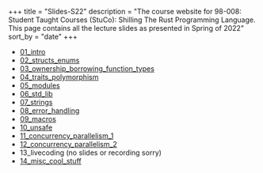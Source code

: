+++
title = "Slides-S22"
description = "The course website for 98-008: Student Taught Courses (StuCo): Shilling The Rust Programming Language. This page contains all the lecture slides as presented in Spring of 2022"
sort_by = "date"
+++

* [01_intro](01_intro.pdf)
* [02_structs_enums](02_structs_enums.pdf)
* [03_ownership_borrowing_function_types](03_ownership_borrowing_function_types.pdf)
* [04_traits_polymorphism](04_traits_polymorphism.pdf)
* [05_modules](05_modules.pdf)
* [06_std_lib](06_std_lib.pdf)
* [07_strings](07_strings.pdf)
* [08_error_handling](08_error_handling.pdf)
* [09_macros](09_macros.pdf)
* [10_unsafe](10_unsafe.pdf)
* [11_concurrency_parallelism_1](11_concurrency_parallelism_1.pdf)
* [12_concurrency_parallelism_2](12_concurrency_parallelism_2.pdf)
* 13_livecoding (no slides or recording sorry)
* [14_misc_cool_stuff](14_misc_cool_stuff.pdf)
